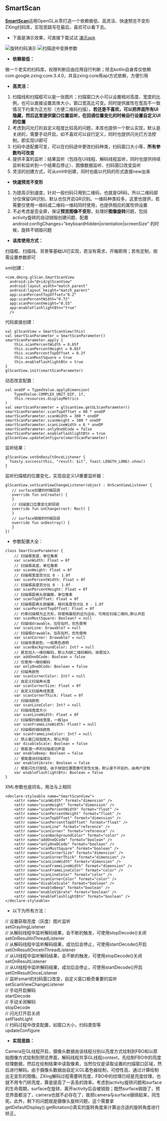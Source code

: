 ## SmartScan

[**SmartScan**](https://github.com/DMings/SmartScan)运用OpenGL从零打造一个依赖极低、高灵活、快速预览不变形ZXing扫码库，实现思路写在最后，喜欢可以看下去。

 - 下面是演示效果，可直接下载试试 [演示apk](https://github.com/DMings/SmartScan/blob/master/demosrc/smart_scan_v0.0.1.apk)

![旋转扫码演示](https://github.com/DMings/SmartScan/blob/master/demosrc/rotation_scan_480.gif)
![扫描途中变换参数](https://github.com/DMings/SmartScan/blob/master/demosrc/change_scan_480.gif)

 - **依赖极低：**
 
 做一个老实的扫码库，权限判断应由应用自行判断；除去kotlin自身库仅依赖com.google.zxing:core:3.4.0，并且zxing:core用api方式依赖，方便引用
- **高灵活：**
 1. 扫描线和扫描框可以是一张图片；扫描窗口大小可以设置相对高度、宽度的比例，也可以直接设置具体大小，窗口宽高比可变。同时提供属性在宽高不一致情况下约束为正方形（方便二维码扫描）。**若还是不喜欢，可以把界面所有UI隐藏，然后这里提供窗口位置监听，在回调位置变化的时候自行设置自定义UI的位置**
2. 考虑到闪光灯的自定义程度比较高的问题，本库也提供一个默认实现，默认是关闭的，需要手动开启。如不喜欢可以自行定义，同时也提供闪光灯方法控制，即实现UI即可
3. 扫码中途配置可变，可以在扫码途中更改扫码种类，扫码窗口大小等，**所有参数均可改变**
4. 提供丰富的监听：结果监听（包括在UI线程、解码线程监听，同时也提供持续监听和监听到一个结果后停止）、图像数据监听、扫码窗口改变监听
5. 灵活的创建方式，可从xml中创建，同时也能以代码的形式直接new出来
- **快速预览不变形**
1. 为提高识别速度，针对一般扫码只用到二维码，也就是QR码，所以二维码部分仅保留QR识别，默认也仅开启QR识别。一维码种类较多，这里也提供，若需要仅使用一维码或二维码一维码同时使用，也提供相应的属性供设置
2. 不必考虑是否全屏，保证**预览图像不变形**，处理好**图像旋转**问题，包括activity旋转的自动销毁创建问题、配置 android:configChanges="keyboardHidden|orientation|screenSize"  的时候，旋转不销毁问题
- **该库使用方式：**

扫描框、扫描线、背景等基础UI已实现，若没有需求，开箱即用；若有定制，按需设置参数即可

xml创建：
```
<com.dming.glScan.SmartScanView
  android:id="@+id/glScanView"
  android:layout_width="match_parent"
  android:layout_height="match_parent"
  app:scanPercentTopOffset="0.2"
  app:scanPercentWidth="0.72"
  app:scanPercentHeight="0.55"
  app:enableFlashlightBtn="true"
  />
```
代码直接创建：
```
val glScanView = SmartScanView(this)
val smartScanParameter = SmartScanParameter()
smartScanParameter.apply {
    this.scanPercentWidth = 0.65f
    this.scanPercentHeight = 0.65f
    this.scanPercentTopOffset = 0.2f
    this.scanMustSquare = true
    this.enableFlashlightBtn = true
}
glScanView.init(smartScanParameter)
```
动态改变配置：
```
val oneDP = TypedValue.applyDimension(
    TypedValue.COMPLEX_UNIT_DIP, 1f,
    this.resources.displayMetrics
)
val smartScanParameter = glScanView.getGLScanParameter()
smartScanParameter.scanTopOffset = 80 * oneDP
smartScanParameter.scanWidth = 300 * oneDP
smartScanParameter.scanHeight = 300 * oneDP
smartScanParameter.scanLineWidth = 6 * oneDP
smartScanParameter.onlyOneDCode = false
smartScanParameter.enableFlashlightBtn = true
glScanView.updateConfigure(smartScanParameter)    
```
监听结果：

```
glScanView.setOnResultOnceListener {
  Toasty.success(this, "result: $it", Toast.LENGTH_LONG).show()
}
```
监听扫描框的位置变化，实现自定义UI重要监听器：

```
glScanView.setScanViewChangeListener(object : OnScanViewListener {
   // surface创建的时候回调
   override fun onCreate() {
   }
   // 扫描窗口位置变化即回调
   override fun onChange(rect: Rect) {
   }
   // surface销毁的时候回调
   override fun onDestroy() {
   }
})
```
- 参数配置大全：

```
class SmartScanParameter {
    // 扫描框宽度，单位像素
    var scanWidth: Float = 0f
    // 扫描框高度，单位像素
    var scanHeight: Float = 0f
    // 扫描框宽度百分比 0 - 1.0f
    var scanPercentWidth: Float = 0f
    // 扫描框高度百分比 0 - 1.0f
    var scanPercentHeight: Float = 0f
    // 扫描框距离头部偏移，单位像素
    var scanTopOffset: Float = 0f
    // 扫描框距离头部偏移，相对高度百分比 0 - 1.0f
    var scanPercentTopOffset: Float = 0f
    // 约束扫描框为正方形，将使用最短的边为边长，可用在扫描二维码,默认开启
    var scanMustSquare: Boolean? = null
    // 扫描线drawable，当存在时，优先使用
    var scanLine: Drawable? = null
    // 扫描框drawable，当存在时，优先使用
    var scanCorner: Drawable? = null
    // 扫描背景颜色，一般黑色透明
    var scanBackgroundColor: Int? = null
    // 是否加入一维码解码，默认为QR二维码解码，按需加入
    var addOneDCode: Boolean = false
    // 仅使用一维码解码
    var onlyOneDCode: Boolean = false
    // 扫描角颜色
    var scanCornerColor: Int? = null
    // 自定义扫描角长度
    var scanCornerSize: Float = 0f
    // 自定义扫描角线宽度
    var scanCornerThick: Float = 0f
    // 扫描线颜色
    var scanLineColor: Int? = null
    // 扫描线宽度大小
    var scanLineWidth: Float = 0f
    // 扫描框的细线宽度，一般1px
    var scanFrameLineWidth: Float? = null
    // 扫描框的细线颜色
    var scanFrameLineColor: Int? = null
    // 禁止窗口双指放大，默认开启
    var disableScale: Boolean = false
    // 使能滴一声的扫描成功声音
    var enableBeep: Boolean = false
    // 使能震动扫描成功
    var enableVibrate: Boolean = false
    // 使能闪光灯按钮，由于按钮位置图像可变性太强，默认是不开启的，由用户定制
    var enableFlashlightBtn: Boolean = false
}
```
XML参数也是同名，用法与上相同
```
<declare-styleable name="SmartScanView">
    <attr name="scanWidth" format="dimension" />
    <attr name="scanHeight" format="dimension" />
    <attr name="scanPercentWidth" format="float" />
    <attr name="scanPercentHeight" format="float" />
    <attr name="scanTopOffset" format="dimension" />
    <attr name="scanPercentTopOffset" format="float" />
    <attr name="scanLine" format="reference" />
    <attr name="scanCorner" format="reference" />
    <attr name="scanBackgroundColor" format="color" />
    <attr name="addOneDCode" format="boolean" />
    <attr name="onlyOneDCode" format="boolean" />
    <attr name="scanMustSquare" format="boolean" />
    <attr name="scanCornerSize" format="dimension" />
    <attr name="scanCornerThick" format="dimension" />
    <attr name="scanLineWidth" format="dimension" />
    <attr name="scanFrameLineWidth" format="dimension" />
    <attr name="scanFrameLineColor" format="color" />
    <attr name="scanLineColor" format="color" />
    <attr name="scanCornerColor" format="color" />
    <attr name="disableScale" format="boolean" />
    <attr name="enableBeep" format="boolean" />
    <attr name="enableVibrate" format="boolean" />
    <attr name="enableFlashlightBtn" format="boolean" />
</declare-styleable>
```
 - 以下为所有方法：
 
// 设置获取亮度（灰度）图片监听  
setGrayImgListener  
// 从解码线程中监听解码结果，会不断的触发，可使用stopDecode()关闭  
setOnResultInThreadListener  
// 从解码线程中监听解码结果，成功后会停止，可使用startDecode()开启  
setOnResultOnceInThreadListener  
// 从UI线程中监听解码结果，会不断的触发，可使用stopDecode()关闭  
setOnResultListener    
// 从UI线程中监听解码结果，成功后会停止，可使用startDecode()开启  
setOnResultOnceListener  
// 监听smart的扫码窗口改变，自定义窗口极奇重要的监听  
setScanViewChangeListener  
// 手动开启解码  
startDecode  
// 手动关闭解码  
stopDecode  
// 闪光灯开启关闭  
setFlashLight  
// 扫码过程中改变配置，如窗口大小，扫码类型等  
updateConfigure  

- **实现思路：**

Camera在GL线程开启，摄像头数据由该线程分别以亮度方式绘制到FBO和以原始图像方式绘制到预览界面，解码线程共享GL线程context，先绘制FBO中的亮度纹理数据，然后在绘制结果中读取像素，当然仅仅是读取设置的扫描窗口区域，然后进行解码。由于摄像头数据由自定义GL着色器绘制，可控性高，通过计算绘制出无变形的图像。ZXing解码过程需要转亮度，FBO中的纹理已经是亮度纹理，也就不用专门转亮度，算是提高了一丢丢的效率。考虑到activity旋转问题和surface的生命周期，surface在旋转、离开activity后会被销毁；既然surface销毁了，预览界面都没了，camera也就不必存在了，故把camera与surface捆绑起来，同生死。此外，剩下的问题就是摄像头旋转问题，这个需要拿getDefaultDisplay().getRotation()真实的旋转角度来计算出合适的旋转角度进行矫正。
